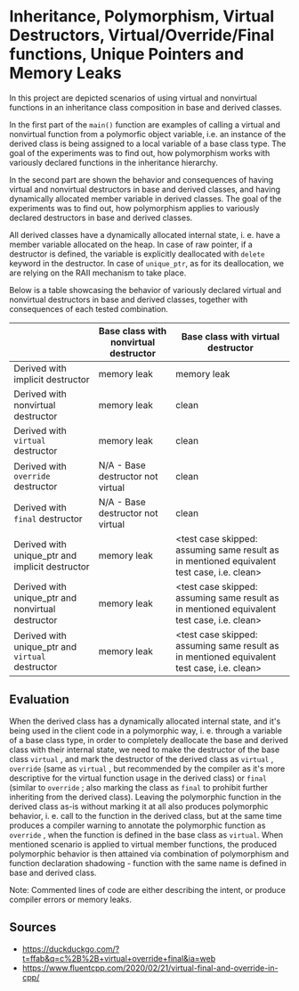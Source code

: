 # Inheritance, Polymorphism, Virtual Destructors, Virtual/Override/Final functions, Unique Pointers and Memory Leaks

In this project are depicted scenarios of using virtual and nonvirtual functions in an inheritance class composition in base and derived classes.

In the first part of the `main()` function are examples of calling a virtual and nonvirtual function from a polymorfic object variable, i.e. an instance of the derived class is being assigned to a local variable of a base class type. The goal of the experiments was to find out, how polymorphism works with variously declared functions in the inheritance hierarchy.

In the second part are shown the behavior and consequences of having virtual and nonvirtual destructors in base and derived classes, and having dynamically allocated member variable in derived classes. The goal of the experiments was to find out, how polymorphism applies to variously declared destructors in base and derived classes.

All derived classes have a dynamically allocated internal state, i. e. have a member variable allocated on the heap. In case of raw pointer, if a destructor is defined, the variable is explicitly deallocated with `delete` keyword in the destructor. In case of `unique_ptr`, as for its deallocation, we are relying on the RAII mechanism to take place.

Below is a table showcasing the behavior of variously declared virtual and nonvirtual destructors in base and derived classes, together with consequences of each tested combination.

|                                                 | Base class with nonvirtual destructor | Base class with virtual destructor                                                          |
|-------------------------------------------------|--------------------------------------|---------------------------------------------------------------------------------------------|
| Derived with implicit destructor                | memory leak | memory leak                                                                                 |
| Derived with nonvirtual destructor              | memory leak | clean                                                                                       |
| Derived with `virtual` destructor               | memory leak | clean                                                                                       |
| Derived with `override` destructor              | N/A - Base destructor not virtual | clean                                                                                       |
| Derived with `final` destructor                 | N/A - Base destructor not virtual | clean                                                                                       |
| Derived with unique_ptr and implicit destructor | memory leak | \<test case skipped: assuming same result as in mentioned equivalent test case, i.e. clean> |
| Derived with unique_ptr and nonvirtual destructor | memory leak | \<test case skipped: assuming same result as in mentioned equivalent test case, i.e. clean>             |
| Derived with unique_ptr and `virtual` destructor | memory leak | \<test case skipped: assuming same result as in mentioned equivalent test case, i.e. clean>             |

## Evaluation

When the derived class has a dynamically allocated internal state, and it's being used in the client code in a polymorphic way, i. e. through a variable of a base class type, in order to completely deallocate the base and derived class with their internal state, we need to make the destructor of the base class `virtual` , and mark the destructor of the derived class as `virtual` , `override` (same as `virtual` , but recommended by the compiler as it's more descriptive for the virtual function usage in the derived class) or `final` (similar to `override` ; also marking the class as `final` to prohibit further inheriting from the derived class). Leaving the polymorphic function in the derived class as-is without marking it at all also produces polymorphic behavior, i. e. call to the function in the derived class, but at the same time produces a compiler warning to annotate the polymorphic function as `override` , when the function is defined in the base class as `virtual`. When mentioned scenario is applied to virtual member functions, the produced polymorphic behavior is then attained via combination of polymorphism and function declaration shadowing - function with the same name is defined in base and derived class.

Note: Commented lines of code are either describing the intent, or produce compiler errors or memory leaks.

## Sources

- https://duckduckgo.com/?t=ffab&q=c%2B%2B+virtual+override+final&ia=web
- https://www.fluentcpp.com/2020/02/21/virtual-final-and-override-in-cpp/
